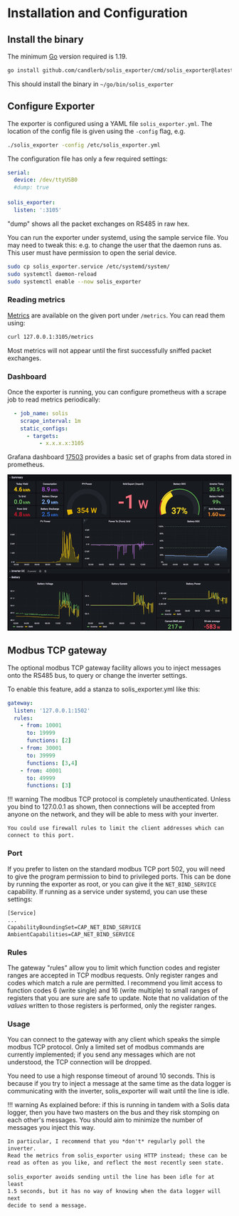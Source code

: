 # Installation and Configuration

## Install the binary

The minimum [Go](https://go.dev/dl/) version required is 1.19.

```sh
go install github.com/candlerb/solis_exporter/cmd/solis_exporter@latest
```

This should install the binary in `~/go/bin/solis_exporter`

## Configure Exporter

The exporter is configured using a YAML file `solis_exporter.yml`. The
location of the config file is given using the `-config` flag, e.g.

```sh
./solis_exporter -config /etc/solis_exporter.yml
```

The configuration file has only a few required settings:

```yaml
serial:
  device: /dev/ttyUSB0
  #dump: true

solis_exporter:
  listen: ':3105'
```

"dump" shows all the packet exchanges on RS485 in raw hex.

You can run the exporter under systemd, using the sample service file.  You
may need to tweak this: e.g.  to change the user that the daemon runs as. 
This user must have permission to open the serial device.

```sh
sudo cp solis_exporter.service /etc/systemd/system/
sudo systemctl daemon-reload
sudo systemctl enable --now solis_exporter
```

### Reading metrics

[Metrics](../metrics/) are available on the given port under `/metrics`. 
You can read them using:

```sh
curl 127.0.0.1:3105/metrics
```

Most metrics will not appear until the first successfully sniffed packet
exchanges.

### Dashboard

Once the exporter is running, you can configure prometheus with a scrape job
to read metrics periodically:

```yaml
  - job_name: solis
    scrape_interval: 1m
    static_configs:
      - targets:
          - x.x.x.x:3105
```

Grafana dashboard [17503](https://grafana.com/grafana/dashboards/17503)
provides a basic set of graphs from data stored in prometheus.

![Dashboard 17503](dashboard.png)

## Modbus TCP gateway

The optional modbus TCP gateway facility allows you to inject messages onto
the RS485 bus, to query or change the inverter settings.

To enable this feature, add a stanza to solis_exporter.yml like this:

```yaml
gateway:
  listen: '127.0.0.1:1502'
  rules:
    - from: 10001
      to: 19999
      functions: [2]
    - from: 30001
      to: 39999
      functions: [3,4]
    - from: 40001
      to: 49999
      functions: [3]
```

!!! warning
    The modbus TCP protocol is completely unauthenticated.  Unless you bind
    to 127.0.0.1 as shown, then connections will be accepted from anyone
    on the network, and they will be able to mess with your inverter.

    You could use firewall rules to limit the client addresses which can
    connect to this port.

### Port

If you prefer to listen on the standard modbus TCP port 502, you will need
to give the program permission to bind to privileged ports.  This can be
done by running the exporter as root, or you can give it the
`NET_BIND_SERVICE` capability.  If running as a service under systemd, you
can use these settings:

```text
[Service]
...
CapabilityBoundingSet=CAP_NET_BIND_SERVICE
AmbientCapabilities=CAP_NET_BIND_SERVICE
```

### Rules

The gateway "rules" allow you to limit which function codes and register
ranges are accepted in TCP modbus requests.  Only register ranges and codes
which match a rule are permitted.  I recommend you limit access to function
codes 6 (write single) and 16 (write multiple) to small ranges of registers
that you are sure are safe to update.  Note that no validation of the
*values* written to those registers is performed, only the register ranges.

### Usage

You can connect to the gateway with any client which speaks the simple
modbus TCP protocol.  Only a limited set of modbus commands are currently
implemented; if you send any messages which are not understood, the TCP
connection will be dropped.

You need to use a high response timeout of around 10 seconds.  This is
because if you try to inject a message at the same time as the data logger
is communicating with the inverter, solis_exporter will wait until the line
is idle.

!!! warning
    As explained before: if this is running in tandem with a Solis data
    logger, then you have two masters on the bus and they risk stomping on
    each other's messages.  You should aim to minimize the number of
    messages you inject this way.

    In particular, I recommend that you *don't* regularly poll the inverter.
    Read the metrics from solis_exporter using HTTP instead; these can be
    read as often as you like, and reflect the most recently seen state.

    solis_exporter avoids sending until the line has been idle for at least
    1.5 seconds, but it has no way of knowing when the data logger will next
    decide to send a message.
